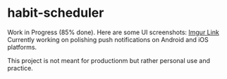 # habit-scheduler
Work in Progress (85% done). Here are some UI screenshots: [Imgur Link](https://imgur.com/a/Fbdv36C)
Currently working on polishing push notifications on Android and iOS platforms. 

This project is not meant for productionm but rather personal use and practice.
